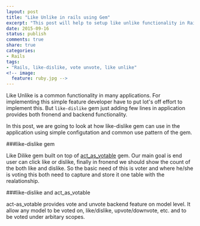 ```yaml
---
layout: post
title: "Like Unlike in rails using Gem"
excerpt: "This post will help to setup like unlike functionality in Rails using Gem. like-dislike gem provides both backend and frontend functionality for like and unlike. It works similar like facebook, youtube, etc.. like dislike."
date: 2015-09-16
status: publish
comments: true
share: true
categories:
- Rails
tags:
- "Rails, like-dislike, vote unvote, like unlike"
<!-- image:
  feature: ruby.jpg -->
---
```


Like Unlike is a common functionality in many applications. For implementing this simple feature developer have to put lot's off effort to implement this. But `like-dislike` gem just adding few lines in application provides both fronend and backend functionality. 

In this post, we are going to look at how like-dislike gem can use in the application using simple configutation and common use pattern of the gem.

###like-dislike gem

Like Dilike gem built on top of <a href="https://github.com/ryanto/acts_as_votable" target="_blank">act_as_votable</a> gem. Our main goal is end user can click like or dislike, finally in fronend we should show the count of the both like and dislike. So the basic need of this is voter and where he/she is voting this both need to capture and store it one table with the realationship.

###like-dislike and act_as_votable

act-as_votable provides vote and unvote backend feature on model level. It allow any model to be voted on, like/dislike, upvote/downvote, etc. and to be voted under arbitary scopes.



